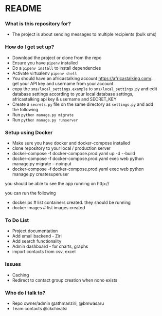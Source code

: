 # README #

### What is this repository for? ###

* The project is about sending messages to multiple recipients (bulk sms)

### How do I get set up? ###

* Download the project or clone from the repo
* Ensure you have `pipenv` installed
* Do a `pipenv install` to install dependencies
* Activate virtualenv `pipenv shell`
* You should have an africastalking account https://africastalking.com/.
  get your API key and username from your account
* copy the `sms/local_settings.example` to `sms/local_settings.py` and edit database settings according to your local database settings, africastalking api key & username and SECRET_KEY
* Create a `secrets.py` file on the same directory as `settings.py` and add the following
* Run `python manage.py migrate`
* Run `python manage.py runserver`

### Setup using Docker ###
* Make sure you have docker and docker-compose installed
* clone repository to your local / production server
* docker-compose -f docker-compose.prod.yaml up -d --build
* docker-compose -f docker-compose.prod.yaml exec web python manage.py migrate --noinput
* docker-compose -f docker-compose.prod.yaml exec web python manage.py createsuperuser

you should be able to see the app running on http://<ip-address>

you can run the following 
* docker ps  # list containers created. they should be running
* docker images  # list images created 

### To Do List ###

* Project documentation
* Add email backend - Ziri
* Add search functionality
* Admin dashboard - for charts, graphs
* import contacts from csv, excel

### Issues ###

* Caching
* Redirect to contact group creation when nono exists

### Who do I talk to? ###

* Repo owner/admin @athmanziri, @bmwasaru
* Team contacts @ckchivatsi
